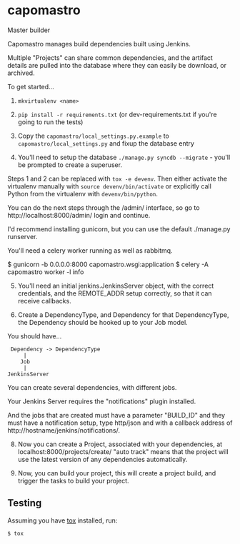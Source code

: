 capomastro
==========
Master builder

Capomastro manages build dependencies built using Jenkins.

Multiple "Projects" can share common dependencies, and the artifact details are
pulled into the database where they can easily be download, or archived.

To get started...

1. `mkvirtualenv <name>`

2. `pip install -r requirements.txt` (or dev-requirements.txt if you're going
   to run the tests)

3. Copy the `capomastro/local_settings.py.example` to `capomastro/local_settings.py`
   and fixup the database entry

4. You'll need to setup the database `./manage.py syncdb --migrate` - you'll be
   prompted to create a superuser.

Steps 1 and 2 can be replaced with `tox -e devenv`. Then either activate the
virtualenv manually with `source devenv/bin/activate` or explicitly call
Python from the virtualenv with `devenv/bin/python`.

You can do the next steps through the /admin/ interface, so go to
http://localhost:8000/admin/ login and continue.

I'd recommend installing gunicorn, but you can use the default ./manage.py
runserver.

You'll need a celery worker running as well as rabbitmq.

$ gunicorn -b 0.0.0.0:8000 capomastro.wsgi:application
$ celery -A capomastro worker -l info

5. You'll need an initial jenkins.JenkinsServer object, with the correct credentials,
   and the REMOTE_ADDR setup correctly, so that it can receive callbacks.

7. Create a DependencyType, and Dependency for that DependencyType, the
   Dependency should be hooked up to your Job model.


You should have...


     Dependency -> DependencyType
         |
        Job
         |
    JenkinsServer

You can create several dependencies, with different jobs.

Your Jenkins Server requires the "notifications" plugin installed.

And the jobs that are created must have a parameter "BUILD_ID" and they must
have a notification setup, type http/json and with a callback address of
http://hostname/jenkins/notifications/.

8. Now you can create a Project, associated with your dependencies, at
   localhost:8000/projects/create/ "auto track" means that the project will use
   the latest version of any dependencies automatically.

9. Now, you can build your project, this will create a project build, and
   trigger the tasks to build your project.

Testing
-------

Assuming you have [tox](https://testrun.org/tox/latest/) installed, run:

    $ tox
